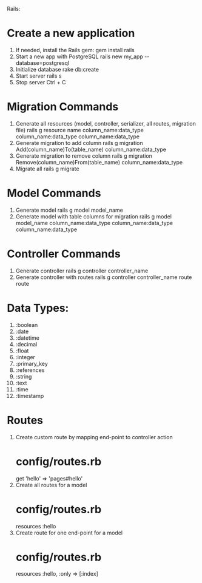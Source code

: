 Rails:

# Create a new application
1. If needed, install the Rails gem:
    gem install rails
2. Start a new app with PostgreSQL
    rails new my_app --database=postgresql
3. Initialize database
    rake db:create
4. Start server
    rails s
5. Stop server
    Ctrl + C

# Migration Commands
1. Generate all resources (model, controller, serializer, all routes, migration file)
    rails g resource name column_name:data_type column_name:data_type column_name:data_type
2. Generate migration to add column
    rails g migration Add(column_name)To(table_name) column_name:data_type
3. Generate migration to remove column
    rails g migration Remove(column_name)From(table_name) column_name:data_type
4. Migrate all
    rails g migrate

# Model Commands
1. Generate model
    rails g model model_name
2. Generate model with table columns for migration
    rails g model model_name column_name:data_type column_name:data_type column_name:data_type

# Controller Commands
1. Generate controller
    rails g controller controller_name
2. Generate controller with routes
    rails g controller controller_name route route

# Data Types:
1. :boolean
2. :date
3. :datetime
4. :decimal
5. :float
6. :integer
7. :primary_key
8. :references
9. :string
10. :text
11. :time
12. :timestamp

# Routes
1. Create custom route by mapping end-point to controller action
    # config/routes.rb
    get 'hello' => 'pages#hello'
2. Create all routes for a model
    # config/routes.rb
    resources :hello
3. Create route for one end-point for a model
    # config/routes.rb
    resources :hello, :only => [:index]
